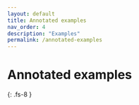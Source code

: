 ```yaml
---
layout: default
title: Annotated examples
nav_order: 4
description: "Examples"
permalink: /annotated-examples
---
```


# Annotated examples
{: .fs-8 }
